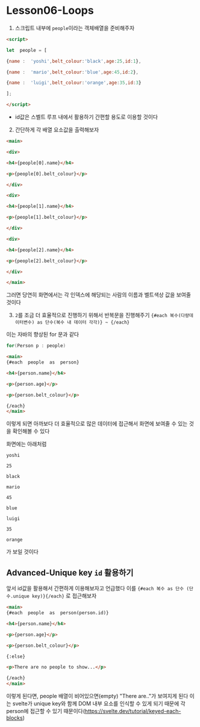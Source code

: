 ﻿# Lesson06-Loops

1. 스크립트 내부에 `people`이라는 객체배열을 준비해주자

```html
<script>

let  people = [

{name :  'yoshi',belt_colour:'black',age:25,id:1},

{name :  'mario',belt_colour:'blue',age:45,id:2},

{name :  'luigi',belt_colour:'orange',age:35,id:3}

];

</script>
```
- id값은 스벨트 루프 내에서 활용하기 간편할 용도로 이용할 것이다

2. 간단하게 각 배열 요소값을 출력해보자

```html
<main>

<div>

<h4>{people[0].name}</h4>

<p>{people[0].belt_colour}</p>

</div>

<div>

<h4>{people[1].name}</h4>

<p>{people[1].belt_colour}</p>

</div>

<div>

<h4>{people[2].name}</h4>

<p>{people[2].belt_colour}</p>

</div>

</main>
```

그러면 당연히 화면에서는 각 인덱스에 해당되는 사람의 이름과 벨트색상 값을 보여줄 것이다

3. `2`를 조금 더 효율적으로 진행하기 위해서 반복문을 진행해주기 `{#each 복수(다량데이터변수) as 단수(복수 내 데이터 각각)} ~ {/each}`

이는 자바의 향상된 for 문과 같다

```java
for(Person p : people)
```

```html
<main>
{#each  people  as  person}

<h4>{person.name}</h4>

<p>{person.age}</p>

<p>{person.belt_colour}</p>

{/each}
</main>
```

이렇게 되면 아까보다 더 효율적으로 많은 데이터에 접근해서 화면에 보여줄 수 있는 것을
확인해볼 수 있다

화면에는 아래처럼
```
yoshi

25

black

mario

45

blue

luigi

35

orange
```
가 보일 것이다

## Advanced-Unique key `id` 활용하기

앞서 id값을 활용해서 간편하게 이용해보자고 언급했다
이를 `{#each 복수 as 단수 (단수.unique key)}{/each}` 로 접근해보자
```html
<main>
{#each  people  as  person(person.id)}

<h4>{person.name}</h4>

<p>{person.age}</p>

<p>{person.belt_colour}</p>

{:else}

<p>There are no people to show...</p>

{/each}
</main>
```

이렇게 된다면, people 배열이 비어있으면(empty) "There are.."가 보여지게 된다
이는 svelte가 unique key와 함께 DOM 내부 요소를 인식할 수 있게 되기 때문에
각 person에 접근할 수 있기 때문이다(https://svelte.dev/tutorial/keyed-each-blocks)



